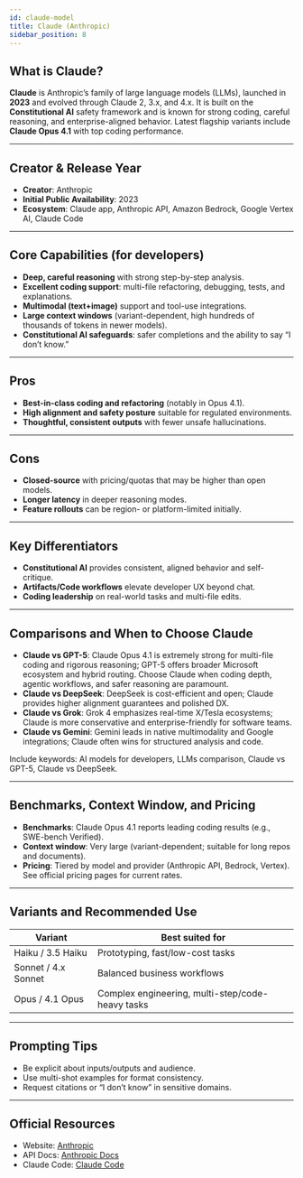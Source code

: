 ```yaml
---
id: claude-model
title: Claude (Anthropic)
sidebar_position: 8
---
```


## What is Claude?

**Claude** is Anthropic’s family of large language models (LLMs), launched in **2023** and evolved through Claude 2, 3.x, and 4.x. It is built on the **Constitutional AI** safety framework and is known for strong coding, careful reasoning, and enterprise-aligned behavior. Latest flagship variants include **Claude Opus 4.1** with top coding performance.

---

## Creator & Release Year

- **Creator**: Anthropic  
- **Initial Public Availability**: 2023  
- **Ecosystem**: Claude app, Anthropic API, Amazon Bedrock, Google Vertex AI, Claude Code

---

## Core Capabilities (for developers)

- **Deep, careful reasoning** with strong step-by-step analysis.  
- **Excellent coding support**: multi-file refactoring, debugging, tests, and explanations.  
- **Multimodal (text+image)** support and tool-use integrations.  
- **Large context windows** (variant-dependent, high hundreds of thousands of tokens in newer models).  
- **Constitutional AI safeguards**: safer completions and the ability to say “I don’t know.”

---

## Pros

- **Best-in-class coding and refactoring** (notably in Opus 4.1).  
- **High alignment and safety posture** suitable for regulated environments.  
- **Thoughtful, consistent outputs** with fewer unsafe hallucinations.

---

## Cons

- **Closed-source** with pricing/quotas that may be higher than open models.  
- **Longer latency** in deeper reasoning modes.  
- **Feature rollouts** can be region- or platform-limited initially.

---

## Key Differentiators

- **Constitutional AI** provides consistent, aligned behavior and self-critique.  
- **Artifacts/Code workflows** elevate developer UX beyond chat.  
- **Coding leadership** on real-world tasks and multi-file edits.

---

## Comparisons and When to Choose Claude

- **Claude vs GPT-5**: Claude Opus 4.1 is extremely strong for multi-file coding and rigorous reasoning; GPT-5 offers broader Microsoft ecosystem and hybrid routing. Choose Claude when coding depth, agentic workflows, and safer reasoning are paramount.  
- **Claude vs DeepSeek**: DeepSeek is cost-efficient and open; Claude provides higher alignment guarantees and polished DX.  
- **Claude vs Grok**: Grok 4 emphasizes real-time X/Tesla ecosystems; Claude is more conservative and enterprise-friendly for software teams.  
- **Claude vs Gemini**: Gemini leads in native multimodality and Google integrations; Claude often wins for structured analysis and code.

Include keywords: AI models for developers, LLMs comparison, Claude vs GPT-5, Claude vs DeepSeek.

---

## Benchmarks, Context Window, and Pricing

- **Benchmarks**: Claude Opus 4.1 reports leading coding results (e.g., SWE-bench Verified).  
- **Context window**: Very large (variant-dependent; suitable for long repos and documents).  
- **Pricing**: Tiered by model and provider (Anthropic API, Bedrock, Vertex). See official pricing pages for current rates.

---

## Variants and Recommended Use

| Variant | Best suited for |
|---|---|
| Haiku / 3.5 Haiku | Prototyping, fast/low-cost tasks |
| Sonnet / 4.x Sonnet | Balanced business workflows |
| Opus / 4.1 Opus | Complex engineering, multi-step/code-heavy tasks |

---

## Prompting Tips

- Be explicit about inputs/outputs and audience.  
- Use multi-shot examples for format consistency.  
- Request citations or “I don’t know” in sensitive domains.

---

## Official Resources

- Website: [Anthropic](https://www.anthropic.com)  
- API Docs: [Anthropic Docs](https://docs.anthropic.com)  
- Claude Code: [Claude Code](https://www.anthropic.com/claude-code)

